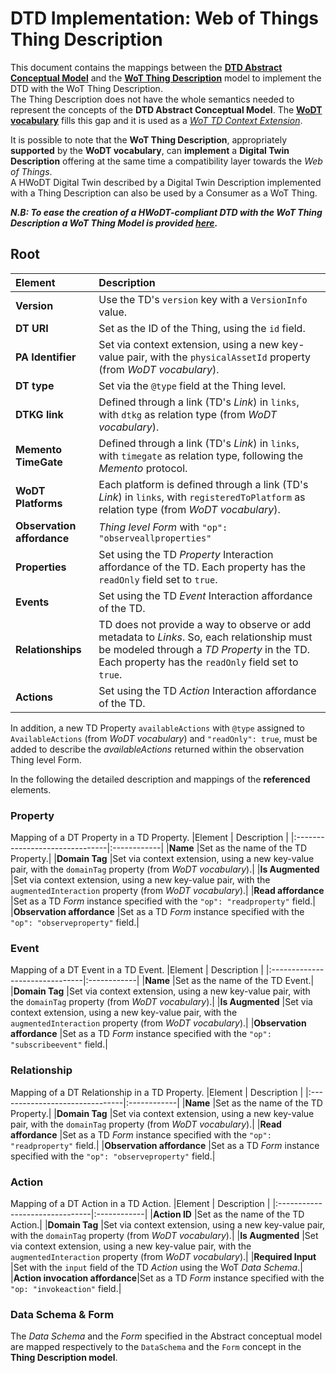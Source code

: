 # DTD Implementation: Web of Things Thing Description
This document contains the mappings between the **[DTD Abstract Conceptual Model](https://github.com/Web-of-Digital-Twins/dtd-conceptual-model/blob/main/abstract-conceptual-model.md)** and the **[WoT Thing Description](https://www.w3.org/TR/2023/REC-wot-thing-description11-20231205/)** model to implement the DTD with the WoT Thing Description. \
The Thing Description does not have the whole semantics needed to represent the concepts of the **DTD Abstract Conceptual Model**. The **[WoDT vocabulary](https://github.com/Web-of-Digital-Twins/wodt-vocabulary)** fills this gap and it is used as a *[WoT TD Context Extension](https://www.w3.org/TR/2023/REC-wot-thing-description11-20231205/#sec-context-extensions)*.

It is possible to note that the **WoT Thing Description**, appropriately **supported** by the **WoDT vocabulary**, can **implement** a **Digital Twin Description** offering at the same time a compatibility layer towards the *Web of Things*. \
A HWoDT Digital Twin described by a Digital Twin Description implemented with a Thing Description can also be used by a Consumer as a WoT Thing.

***N.B: To ease the creation of a HWoDT-compliant DTD with the WoT Thing Description a WoT Thing Model is provided [here](https://github.com/Web-of-Digital-Twins/dtd-conceptual-model/blob/main/implementations/wot/dtd-thing-model.tm.jsonld).*** 

## Root
|Element                         | Description |
|:-------------------------------|:------------|
|**Version**                     |Use the TD's `version` key with a `VersionInfo` value.|
|**DT URI**                      |Set as the ID of the Thing, using the `id` field.|
|**PA Identifier**               |Set via context extension, using a new key-value pair, with the `physicalAssetId` property (from *WoDT vocabulary*).|
|**DT type**                     |Set via the `@type` field at the Thing level.|
|**DTKG link**                   |Defined through a link (TD's *Link*) in `links`, with `dtkg` as relation type (from *WoDT vocabulary*).|
|**Memento TimeGate**            |Defined through a link (TD's *Link*) in `links`, with `timegate` as relation type, following the *Memento* protocol.|
|**WoDT Platforms**              |Each platform is defined through a link (TD's *Link*) in `links`, with `registeredToPlatform` as relation type (from *WoDT vocabulary*).|
|**Observation affordance**      |*Thing level Form* with `"op": "observeallproperties"` |
|**Properties**                  |Set using the TD *Property* Interaction affordance of the TD. Each property has the `readOnly` field set to `true`.|
|**Events**                      |Set using the TD *Event* Interaction affordance of the TD.|
|**Relationships**               |TD does not provide a way to observe or add metadata to *Links*. So, each relationship must be modeled through a *TD Property* in the TD. Each property has the `readOnly` field set to `true`.|
|**Actions**                     |Set using the TD *Action* Interaction affordance of the TD.|

In addition, a new TD Property `availableActions` with `@type` assigned to `AvailableActions` (from *WoDT vocabulary*) and `"readOnly": true`, must be added to describe the *availableActions* returned within the observation Thing level Form.

In the following the detailed description and mappings of the **referenced** elements.

### Property
Mapping of a DT Property in a TD Property.
|Element                         | Description |
|:-------------------------------|:------------|
|**Name**                        |Set as the name of the TD Property.|
|**Domain Tag**                  |Set via context extension, using a new key-value pair, with the `domainTag` property (from *WoDT vocabulary*).|
|**Is Augmented**                |Set via context extension, using a new key-value pair, with the `augmentedInteraction` property (from *WoDT vocabulary*).|
|**Read affordance**             |Set as a TD *Form* instance specified with the `"op": "readproperty"` field.|
|**Observation affordance**      |Set as a TD *Form* instance specified with the `"op": "observeproperty"` field.|

### Event
Mapping of a DT Event in a TD Event.
|Element                         | Description |
|:-------------------------------|:------------|
|**Name**                        |Set as the name of the TD Event.|
|**Domain Tag**                  |Set via context extension, using a new key-value pair, with the `domainTag` property (from *WoDT vocabulary*).|
|**Is Augmented**                |Set via context extension, using a new key-value pair, with the `augmentedInteraction` property (from *WoDT vocabulary*).|
|**Observation affordance**      |Set as a TD *Form* instance specified with the `"op": "subscribeevent"` field.|

### Relationship
Mapping of a DT Relationship in a TD Property.
|Element                         | Description |
|:-------------------------------|:------------|
|**Name**                        |Set as the name of the TD Property.|
|**Domain Tag**                  |Set via context extension, using a new key-value pair, with the `domainTag` property (from *WoDT vocabulary*).|
|**Read affordance**             |Set as a TD *Form* instance specified with the `"op": "readproperty"` field.|
|**Observation affordance**      |Set as a TD *Form* instance specified with the `"op": "observeproperty"` field.|

### Action
Mapping of a DT Action in a TD Action.
|Element                         | Description |
|:-------------------------------|:------------|
|**Action ID**                   |Set as the name of the TD Action.|
|**Domain Tag**                  |Set via context extension, using a new key-value pair, with the `domainTag` property (from *WoDT vocabulary*).|
|**Is Augmented**                |Set via context extension, using a new key-value pair, with the `augmentedInteraction` property (from *WoDT vocabulary*).|
|**Required Input**              |Set with the `input` field of the TD *Action* using the WoT *Data Schema*.|
|**Action invocation affordance**|Set as a TD *Form* instance specified with the `"op: "invokeaction"` field.|

### Data Schema & Form
The *Data Schema* and the *Form* specified in the Abstract conceptual model are mapped respectively to the `DataSchema` and the `Form` concept in the **Thing Description model**.